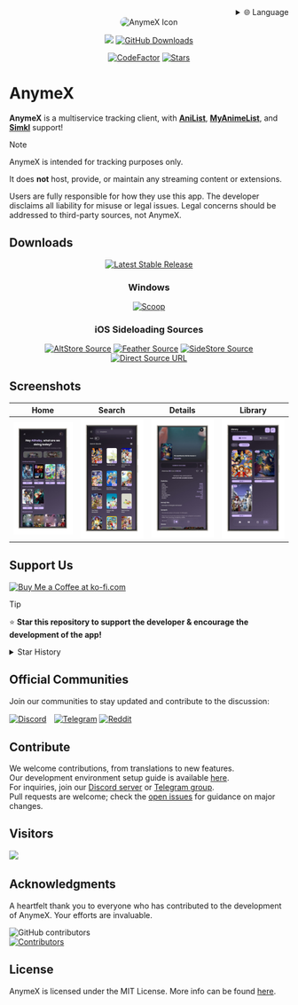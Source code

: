 <div align="right">
  <details>
    <summary >🌐 Language</summary>
    <div>
      <div align="center">
        <a href="https://openaitx.github.io/view.html?user=RyanYuuki&project=AnymeX&lang=en">English</a>
        | <a href="https://openaitx.github.io/view.html?user=RyanYuuki&project=AnymeX&lang=zh-CN">简体中文</a>
        | <a href="https://openaitx.github.io/view.html?user=RyanYuuki&project=AnymeX&lang=zh-TW">繁體中文</a>
        | <a href="https://openaitx.github.io/view.html?user=RyanYuuki&project=AnymeX&lang=ja">日本語</a>
        | <a href="https://openaitx.github.io/view.html?user=RyanYuuki&project=AnymeX&lang=ko">한국어</a>
        | <a href="https://openaitx.github.io/view.html?user=RyanYuuki&project=AnymeX&lang=hi">हिन्दी</a>
        | <a href="https://openaitx.github.io/view.html?user=RyanYuuki&project=AnymeX&lang=th">ไทย</a>
        | <a href="https://openaitx.github.io/view.html?user=RyanYuuki&project=AnymeX&lang=fr">Français</a>
        | <a href="https://openaitx.github.io/view.html?user=RyanYuuki&project=AnymeX&lang=de">Deutsch</a>
        | <a href="https://openaitx.github.io/view.html?user=RyanYuuki&project=AnymeX&lang=es">Español</a>
        | <a href="https://openaitx.github.io/view.html?user=RyanYuuki&project=AnymeX&lang=it">Italiano</a>
        | <a href="https://openaitx.github.io/view.html?user=RyanYuuki&project=AnymeX&lang=ru">Русский</a>
        | <a href="https://openaitx.github.io/view.html?user=RyanYuuki&project=AnymeX&lang=pt">Português</a>
        | <a href="https://openaitx.github.io/view.html?user=RyanYuuki&project=AnymeX&lang=nl">Nederlands</a>
        | <a href="https://openaitx.github.io/view.html?user=RyanYuuki&project=AnymeX&lang=pl">Polski</a>
        | <a href="https://openaitx.github.io/view.html?user=RyanYuuki&project=AnymeX&lang=ar">العربية</a>
        | <a href="https://openaitx.github.io/view.html?user=RyanYuuki&project=AnymeX&lang=fa">فارسی</a>
        | <a href="https://openaitx.github.io/view.html?user=RyanYuuki&project=AnymeX&lang=tr">Türkçe</a>
        | <a href="https://openaitx.github.io/view.html?user=RyanYuuki&project=AnymeX&lang=vi">Tiếng Việt</a>
        | <a href="https://openaitx.github.io/view.html?user=RyanYuuki&project=AnymeX&lang=id">Bahasa Indonesia</a>
        | <a href="https://openaitx.github.io/view.html?user=RyanYuuki&project=AnymeX&lang=as">অসমীয়া</a>
      </div>
    </div>
  </details>
</div>


<div align="center">
<img src='assets/images/logo.png' alt='AnymeX Icon' style="border-radius: 50px; height: 150px; width: 150px;">
  
<p align="center">
   <img src="https://img.shields.io/badge/platforms-android_ios_windows_linux_macos-06599d?color=white&labelColor=black&style=for-the-badge"/>
  <a href="https://github.com/RyanYuuki/AnymeX/releases"><img src="https://img.shields.io/github/downloads/RyanYuuki/AnymeX/total?color=white&labelColor=black&label=Downloads&style=for-the-badge" alt="GitHub Downloads"></a>
</p>
<p align="center">
<a href="https://www.codefactor.io/repository/github/RyanYuuki/AnymeX"><img src="https://img.shields.io/codefactor/grade/github/RyanYuuki/AnymeX?color=white&labelColor=black&style=for-the-badge&label=Codefactor" alt="CodeFactor"/></a>
  <!--<a href="https://hosted.weblate.org/engage/echo"><img alt="Weblate project translated" src="https://img.shields.io/weblate/progress/echo?color=white&labelColor=black&label=Translated&style=flat-square"></a>-->
<!-- <a href="https://github.com/RyanYuuki/AnymeX/commits/main">
    <img src="https://img.shields.io/github/last-commit/RyanYuuki/AnymeX?color=white&labelColor=black&label=Latest Commit&style=for-the-badge" alt="GitHub Last Commit">
</a> -->
<a href="https://github.com/RyanYuuki/AnymeX/stargazers">
      <img src="https://img.shields.io/github/stars/RyanYuuki/AnymeX?color=white&labelColor=black&style=for-the-badge" alt="Stars" /></a>
</p>
</div>

# AnymeX

**AnymeX** is a multiservice tracking client, with [**AniList**](https://anilist.co/), [**MyAnimeList**](https://myanimelist.net/), and [**Simkl**](https://simkl.com/) support!

> [!NOTE]
> AnymeX is intended for tracking purposes only.
>
> It does **not** host, provide, or maintain any streaming content or extensions.
>
> Users are fully responsible for how they use this app. The developer disclaims all liability for misuse or legal issues. Legal concerns should be addressed to third-party sources, not AnymeX.

## Downloads

<div align="center">
  <p>
    <a href="https://github.com/RyanYuuki/AnymeX/releases/latest"><img src="https://img.shields.io/github/v/release/RyanYuuki/AnymeX?color=white&labelColor=black&display_name=tag&style=for-the-badge&label=Stable" alt="Latest Stable Release"/></a>
  </p>
  
### Windows
  <p>
    <a href="/INSTALLATION.md">
  <img src="https://img.shields.io/badge/Scoop-AnymeX-white?style=for-the-badge&labelColor=black" alt="Scoop"/></a>
  </p>
</div>

<div align="center">
  
### iOS Sideloading Sources
  <p>
    <a href="https://intradeus.github.io/http-protocol-redirector?r=altstore://source?url=https://raw.githubusercontent.com/RyanYuuki/AnymeX/refs/heads/main/repo/source.json"><img alt="AltStore Source" src="https://img.shields.io/badge/open_in_app-_?style=for-the-badge&label=AltStore&labelColor=black&color=white"></a>
    <a href="https://intradeus.github.io/http-protocol-redirector?r=feather://source/https://raw.githubusercontent.com/RyanYuuki/AnymeX/refs/heads/main/repo/source.json"><img alt="Feather Source" src="https://img.shields.io/badge/open_in_app-_?style=for-the-badge&label=Feather&labelColor=black&color=white"></a>
    <a href="https://intradeus.github.io/http-protocol-redirector?r=sidestore://source?url=https://raw.githubusercontent.com/RyanYuuki/AnymeX/refs/heads/main/repo/source.json"><img alt="SideStore Source" src="https://img.shields.io/badge/open_in_app-_?style=for-the-badge&label=SideStore&labelColor=black&color=white"></a>
    <a href="https://raw.githubusercontent.com/RyanYuuki/AnymeX/refs/heads/main/repo/source.json"><img alt="Direct Source URL" src="https://img.shields.io/badge/copy_%2F_paste-_?style=for-the-badge&label=Direct%20Source%20URL&labelColor=black&color=white"></a>
  </p>
</div>

## Screenshots

| Home                                                                                                                                           | Search                                                                                                                                          | Details                                                                                                                      | Library                                                                                                              |
| ---------------------------------------------------------------------------------------------------------------------------------------------- | ----------------------------------------------------------------------------------------------------------------------------------------------- | ---------------------------------------------------------------------------------------------------------------------------- | -------------------------------------------------------------------------------------------------------------------- |
|![The home page containing multiple sections of stuff, you've read or watched.](github_assets/android/Home-portrait.png) | ![The search page showing multiple search results for JoJo’s Bizarre Adventure.](github_assets/android/Search-portrait.png) | ![The details page of Re:Zero Kara Hajimeru Isekai Seikatsu.](github_assets/android/Details-portrait.png) | ![The library page showing the user’s watching list.](github_assets/android/Library-portrait.png) |

<!-- Once I make the screenshots I'll add this back
### 💻 Desktop
<div style="display: flex; flex-wrap: wrap; justify-content: space-between;">
    <img src="https://github.com/RyanYuuki/AnymeX/blob/main/github_assets/desktop/preview_1.png" width="100%" style="margin: 0;" />
    <img src="https://github.com/RyanYuuki/AnymeX/blob/main/github_assets/desktop/preview_2.png" width="100%" style="margin: 0;" />
</div>
-->

## Support Us

<a href='https://ko-fi.com/ryanyuuki7' target='_blank'><img height='36' style='border:0px;height:36px;' src='https://storage.ko-fi.com/cdn/kofi1.png?v=3' border='0' alt='Buy Me a Coffee at ko-fi.com' /></a>

> [!TIP]
> ⭐ **Star this repository to support the developer & encourage the development of the app!**

<details>
  <summary>Star History</summary>
  <a href="https://github.com/RyanYuuki/AnymeX/stargazers">
      <img alt="Star History Chart" src="https://starchart.cc/RyanYuuki/AnymeX.svg?variant=adaptive" width="370" height="235" />
  </a>
</details>

## Official Communities

Join our communities to stay updated and contribute to the discussion:

<a href="https://discord.gg/5gAHhMvTcx" style="margin-right: 10px; display: inline-block;"><img src="https://files.catbox.moe/tb0004.png" alt="Discord" height="40" style="vertical-align: middle;"></a>
<a href="https://t.me/AnymeX_Discussion" style="display: inline-block;"><img src="https://files.catbox.moe/z66xwr.png" alt="Telegram" height="40" style="vertical-align: middle;"></a>
<a href="https://www.reddit.com/r/AnymeX_/" style="display: inline-block;"><img src="https://cdn3.iconfinder.com/data/icons/2018-social-media-black-and-white-logos/1000/2018_social_media_popular_app_logo_reddit-1024.png" alt="Reddit" height="40" style="vertical-align: middle;"></a>

## Contribute

We welcome contributions, from translations to new features.  
Our development environment setup guide is available [here](./DEVELOPMENT.md).  
For inquiries, join our [Discord server](https://discord.gg/5gAHhMvTcx) or [Telegram group](https://t.me/AnymeX_Discussion).  
Pull requests are welcome; check the [open issues](https://github.com/RyanYuuki/AnymeX/issues) for guidance on major changes.

<!--<details>
<summary>Weblate Translation Graph</summary>
<a href="https://hosted.weblate.org/projects/echo/#languages"><img src="https://hosted.weblate.org/widget/echo/app/multi-auto.svg" alt="Translation status" /></a>
</details>-->

## Visitors

<img src="https://count.getloli.com/@ryanyuuki?name=anymex&theme=rule34&padding=8&offset=0&align=top&scale=1&pixelated=1&darkmode=auto" />

## Acknowledgments

A heartfelt thank you to everyone who has contributed to the development of AnymeX.
Your efforts are invaluable.

<a href="https://github.com/RyanYuuki/AnymeX/graphs/contributors">
  <img alt="GitHub contributors" src="https://img.shields.io/github/contributors/RyanYuuki/AnymeX?style=flat-square&label=Contributors%20%3A&labelColor=%230f1318&color=%230f1318" align="left">
</a>
<br>
<a href="https://github.com/RyanYuuki/AnymeX/graphs/contributors">
  <img src="https://contrib.rocks/image?repo=RyanYuuki/AnymeX" alt="Contributors">
</a>

## License

AnymeX is licensed under the MIT License. More info can be found [here](LICENSE.md).
